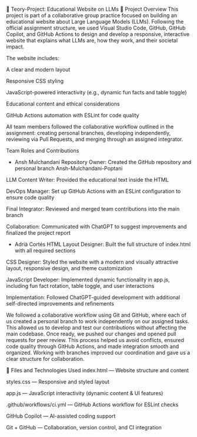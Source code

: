 🧠 Teory-Project: Educational Website on LLMs
📘 Project Overview
This project is part of a collaborative group practice focused on building an educational website about Large Language Models (LLMs). Following the official assignment structure, we used Visual Studio Code, GitHub, GitHub Copilot, and GitHub Actions to design and develop a responsive, interactive website that explains what LLMs are, how they work, and their societal impact.

The website includes:

A clear and modern layout

Responsive CSS styling

JavaScript-powered interactivity (e.g., dynamic fun facts and table toggle)

Educational content and ethical considerations

GitHub Actions automation with ESLint for code quality

All team members followed the collaborative workflow outlined in the assignment: creating personal branches, developing independently, reviewing via Pull Requests, and merging through an assigned integrator.

Team Roles and Contributions
- Ansh Mulchandani
Repository Owner: Created the GitHub repository and personal branch Ansh-Mulchandani-Poptani

LLM Content Writer: Provided the educational text inside the HTML

DevOps Manager: Set up GitHub Actions with an ESLint configuration to ensure code quality

Final Integrator: Reviewed and merged team contributions into the main branch

Collaboration: Communicated with ChatGPT to suggest improvements and finalized the project report

- Adrià Cortés
HTML Layout Designer: Built the full structure of index.html with all required sections

CSS Designer: Styled the website with a modern and visually attractive layout, responsive design, and theme customization

JavaScript Developer: Implemented dynamic functionality in app.js, including fun fact rotation, table toggle, and user interactions

Implementation: Followed ChatGPT-guided development with additional self-directed improvements and refinements

We followed a collaborative workflow using Git and GitHub, where each of us created a personal branch to work independently on our assigned tasks. This allowed us to develop and test our contributions without affecting the main codebase. Once ready, we pushed our changes and opened pull requests for peer review. This process helped us avoid conflicts, ensured code quality through GitHub Actions, and made integration smooth and organized. Working with branches improved our coordination and gave us a clear structure for collaboration.

📂 Files and Technologies Used
index.html — Website structure and content

styles.css — Responsive and styled layout

app.js — JavaScript interactivity (dynamic content & UI features)

.github/workflows/ci.yml — GitHub Actions workflow for ESLint checks

GitHub Copilot — AI-assisted coding support

Git + GitHub — Collaboration, version control, and CI integration